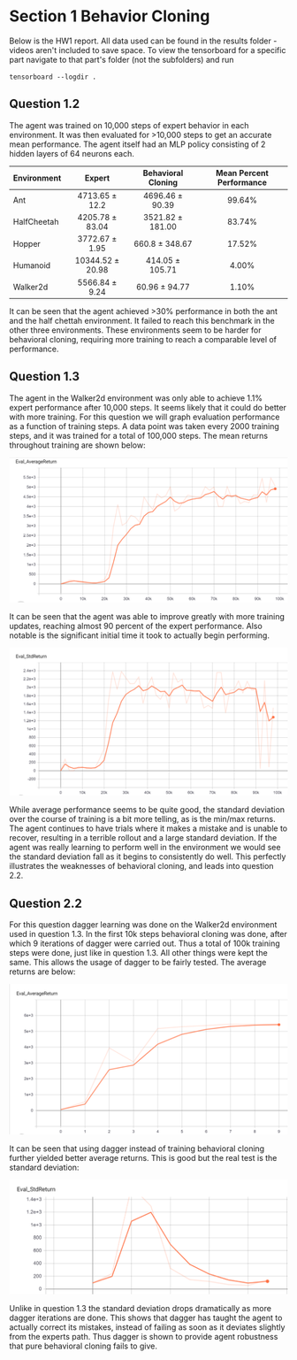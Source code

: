 # Section 1 Behavior Cloning

Below is the HW1 report. All data used can be found in the results folder - videos aren't included to save space. To view the tensorboard for a specific part navigate to that part's folder (not the subfolders) and run 
```commandline
tensorboard --logdir .
```

## Question 1.2

The agent was trained on 10,000 steps of expert behavior in each environment. It was then evaluated for >10,000 steps to get an accurate mean performance. The agent itself had an MLP policy consisting of 2 hidden layers of 64 neurons each. 

| Environment |      Expert      | Behavioral Cloning | Mean Percent Performance |
|-------------|:----------------:|:------------------:|:------------------------:|
| Ant         |  4713.65 ± 12.2  |   4696.46 ± 90.39  |          99.64%          |
| HalfCheetah |  4205.78 ± 83.04 |  3521.82 ± 181.00  |          83.74%          |
| Hopper      |  3772.67 ± 1.95  |   660.8 ± 348.67   |          17.52%          |
| Humanoid    | 10344.52 ± 20.98 |   414.05 ± 105.71  |           4.00%          |
| Walker2d    |  5566.84 ± 9.24  |    60.96 ± 94.77   |           1.10%          |

It can be seen that the agent achieved >30% performance in both the ant and the half chettah environment. It failed to reach this benchmark in the other three environments. These environments seem to be harder for behavioral cloning, requiring more training to reach a comparable level of performance.

## Question 1.3

The agent in the Walker2d environment was only able to achieve 1.1% expert performance after 10,000 steps. It seems likely that it could do better with more training. For this question we will graph evaluation performance as a function of training steps. A data point was taken every 2000 training steps, and it was trained for a total of 100,000 steps. The mean returns throughout training are shown below:

![Evaluation Average](results/Q1-3/bc-eval-avg.PNG)

It can be seen that the agent was able to improve greatly with more training updates, reaching almost 90 percent of the expert performance. Also notable is the significant initial time it took to actually begin performing.

![Evaluation Standard Deviation](results/Q1-3/bc-eval-std.PNG)

While average performance seems to be quite good, the standard deviation over the course of training is a bit more telling, as is the min/max returns. The agent continues to have trials where it makes a mistake and is unable to recover, resulting in a terrible rollout and a large standard deviation. If the agent was really learning to perform well in the environment we would see the standard deviation fall as it begins to consistently do well. This perfectly illustrates the weaknesses of behavioral cloning, and leads into question 2.2.

## Question 2.2

For this question dagger learning was done on the Walker2d environment used in question 1.3. In the first 10k steps behavioral cloning was done, after which 9 iterations of dagger were carried out. Thus a total of 100k training steps were done, just like in question 1.3. All other things were kept the same. This allows the usage of dagger to be fairly tested. The average returns are below:

![Evaluation Average](results/Q2-2/dagger-eval-avg.PNG)

It can be seen that using dagger instead of training behavioral cloning further yielded better average returns. This is good but the real test is the standard deviation:

![Evaluation Standard Deviation](results/Q2-2/dagger-eval-std.PNG)

Unlike in question 1.3 the standard deviation drops dramatically as more dagger iterations are done. This shows that dagger has taught the agent to actually correct its mistakes, instead of failing as soon as it deviates slightly from the experts path. Thus dagger is shown to provide agent robustness that pure behavioral cloning fails to give.
